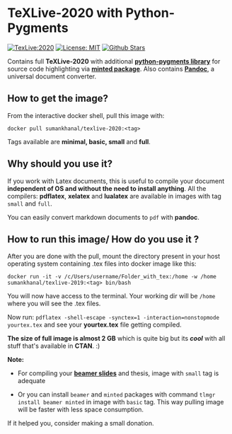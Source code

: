 # TeXLive-2020 with Python-Pygments 

[![TexLive:2020](https://img.shields.io/badge/TeX%20Live-2020-blue.svg)](https://www.tug.org/texlive/quickinstall.html)
[![License: MIT](https://img.shields.io/github/license/sumanstats/texlive.svg)](https://github.com/sumanstats/TeXLive/blob/master/LICENSE)
[![Github Stars](https://img.shields.io/github/stars/sumanstats/TeXLive.svg?style=social&label=Github)](https://github.com/sumanstats/TeXLive)



Contains full **TeXLive-2020** with additional [**python-pygments library**](http://pygments.org/) for source code highlighting via [**minted package**](https://www.ctan.org/pkg/minted). Also contains [**Pandoc**](https://pandoc.org/index.html), a universal document converter.

## How to get the image?

From the interactive docker shell, pull this image with:

`docker pull sumankhanal/texlive-2020:<tag>`

Tags available are **minimal, basic, small** and **full**.

## Why should you use it?

If you work with Latex documents, this is useful to compile your document **independent of OS and without the need to install anything**.  All the compilers: **pdflatex**, **xelatex** and **lualatex** are available in images with tag `small` and `full`.


You can easily convert markdown documents to `pdf` with **pandoc**.

## How to run this image/ How do you use it ?

After you are done with the pull, mount the directory present in your host operating system containing .tex files 
into docker image like this:

`docker run -it -v /c/Users/username/Folder_with_tex:/home -w /home sumankhanal/texlive-2019:<tag> bin/bash`


You will now have access to the terminal. Your working dir will be `/home` where you will see the .tex files.

Now run:
`pdflatex -shell-escape -synctex=1 -interaction=nonstopmode yourtex.tex` and see your **yourtex.tex** file getting compiled.

**The size of full image is almost 2 GB** which is quite big but
its ***cool*** with all stuff that's available in **CTAN**. :)



**Note:**

+ For compiling your [**beamer slides**](https://ctan.org/pkg/beamer?lang=en) and thesis, image with `small` tag is adequate

+ Or you can install `beamer` and `minted` packages with command `tlmgr install beamer minted` in image with `basic` tag. This way pulling image will be faster with less space consumption.

If it helped you, consider making a small donation.